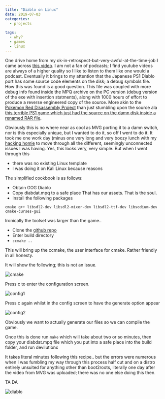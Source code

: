 ```yaml
---
title: "Diablo on Linux"
date: 2019-07-03
categories:
  - projects
  
tags:
  - why?
  - games
  - linux
---
```


One drive home from my ok-in-retrospect-but-very-awful-at-the-time-job I came across [this video](https://www.youtube.com/watch?v=5tADL_fmsHQ). I am not a fan of podcasts; I find youtube videos are always of a higher quality so I like to listen to them like one would a podcast. Eventually it brings to my attention that the Japanese PS1 Diablo port has some source code elements on the disk; a debug symbols file. How this was found is a good question. This file was coupled with more debug info found inside the MPQ archive on the PC version (debug version of the exe with insertion statments), along with 1000 hours of effort to produce a reverse engineered copy of the source. More akin to the [Pokemon Red Disassembly Project](https://github.com/pret/pokered) than just stumbling upon the source ala [this terrible PS1 game which just had the source on the damn disk inside a renamed RAR file](https://tcrf.net/360:_Three_Sixty).

Obviously this is no where near as cool as MVG porting it to a damn switch, nor is this especially unique, but I wanted to do it, so off I went to do it. It took me one work day (minus one very long and very boozy lunch with my [hacking homie](https://kymb0.github.io/) to move through all the different, seemingly unconnected issues I was having. Yes, this looks very, very simple. But when I went through this

- there was no existing Linux template
- I was doing it on Kali Linux because reasons

The simplified cookbook is as follows:

- Obtain GOG Diablo
- Copy diabdat.mpq to a safe place
That has our assets. That is the soul.
- Install the following packages

````cmake g++ libsdl2-dev libsdl2-mixer-dev libsdl2-ttf-dev libsodium-dev cmake-curses-gui````

Ironically the toolset was larger than the game..

- Clone the [github repo](https://github.com/diasurgical/devilutionX)
- Enter build directory
- ````ccmake ..````

This will bring up the ccmake, the user interface for cmake. Rather friendly in all honesty.

It will show the following; this is not an issue.

![cmake](/assets/images/diablo/ccmake.png)

Press c to enter the configuration screen.

![config1](/assets/images/diablo/configure1.jpg)

Press c again whilst in the config screen to have the generate option appear

![config2](/assets/images/diablo/configure2.jpg)

Obviously we want to actually generate our files so we can compile the game.

Once this is done run ````make```` which will take about two or so minutes, then copy your diabdat.mpq file which you put into a safe place into the build folder, and run devilutionx

It takes literal minutes following this recipe.. but the errors were numerous when I was fumbling my way through this process half cut and on a distro entirely unsuited for anything other than boot2roots, literally one day after the video from MVG was uploaded; there was no one else doing this then.

TA DA

![diablo](/assets/images/diablo/diablo.png)



